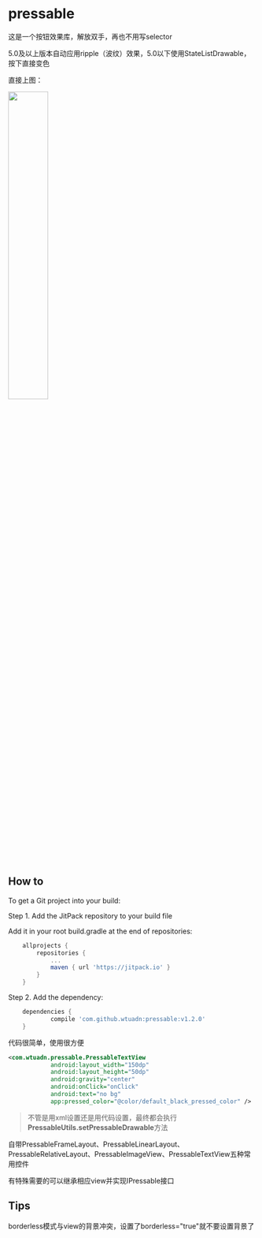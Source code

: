 # pressable
这是一个按钮效果库，解放双手，再也不用写selector

5.0及以上版本自动应用ripple（波纹）效果，5.0以下使用StateListDrawable，按下直接变色

直接上图：

<img src="demo.gif" width="40%">

## How to

To get a Git project into your build:

Step 1. Add the JitPack repository to your build file

Add it in your root build.gradle at the end of repositories:
```gradle
	allprojects {
		repositories {
			...
			maven { url 'https://jitpack.io' }
		}
	}
```
Step 2. Add the dependency:
```gradle
	dependencies {
	        compile 'com.github.wtuadn:pressable:v1.2.0'
	}
```

代码很简单，使用很方便

```xml
<com.wtuadn.pressable.PressableTextView
            android:layout_width="150dp"
            android:layout_height="50dp"
            android:gravity="center"
            android:onClick="onClick"
            android:text="no bg"
            app:pressed_color="@color/default_black_pressed_color" />
```

> 不管是用xml设置还是用代码设置，最终都会执行**PressableUtils.setPressableDrawable**方法

自带PressableFrameLayout、PressableLinearLayout、PressableRelativeLayout、PressableImageView、PressableTextView五种常用控件

有特殊需要的可以继承相应view并实现IPressable接口

## Tips
borderless模式与view的背景冲突，设置了borderless="true"就不要设置背景了